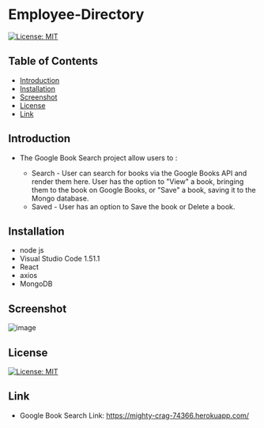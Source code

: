 # Employee-Directory

[![License: MIT](https://img.shields.io/badge/License-MIT-yellow.svg)](https://opensource.org/licenses/MIT)

## Table of Contents

* [Introduction](#Introduction)
* [Installation](#Installation)
* [Screenshot](#Screenshot)
* [License](#License)
* [Link](#Link)

## Introduction

* The Google Book Search project allow users to : 

    * Search - User can search for books via the Google Books API and render them here. User has the option to "View" a book, bringing them to the book on Google Books, or "Save" a book, saving it to the Mongo database.
    * Saved - User has an option to Save the book or Delete a book.

## Installation

* node js 
* Visual Studio Code 1.51.1
* React
* axios
* MongoDB

## Screenshot
![image](./public/screenshot.png)

## License

[![License: MIT](https://img.shields.io/badge/License-MIT-yellow.svg)](https://opensource.org/licenses/MIT)

## Link

* Google Book Search Link: https://mighty-crag-74366.herokuapp.com/

